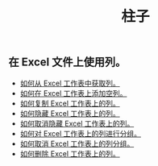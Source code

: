 ﻿---
title: 柱子
second_title: Aspose.Cells Cloud Documen
type: docs
url: /zh/columns/
aliases: [/working-with-columns/]
keywords: REST API, columns, spreadsheets, exce
description: Cells.Cloud API for Excel 操作：取消隐藏 Excel 工作表中的列
weight: 100
---
## 在 Excel 文件上使用列。

- [如何从 Excel 工作表中获取列。](/cells/zh/columns/get/)
- [如何在 Excel 工作表上添加空列。](/cells/zh/columns/add/)
- [如何复制 Excel 工作表上的列。](/cells/zh/columns/copy/)
- [如何隐藏 Excel 工作表上的列。](/cells/zh/columns/hide/)
- [如何取消隐藏 Excel 工作表上的列。](/cells/zh/columns/unhide/)
- [如何对 Excel 工作表上的列进行分组。](/cells/zh/columns/group/)
- [如何取消 Excel 工作表上的列分组。](/cells/zh/columns/ungroup/)
- [如何删除 Excel 工作表上的列。](/cells/zh/columns/delete/)



